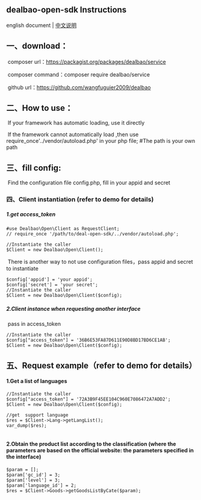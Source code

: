 ## dealbao-open-sdk  Instructions 

english document | [中文说明](README_CN.md)

## 一、download：

​		composer url：https://packagist.org/packages/dealbao/service

​		composer command：composer require dealbao/service 

​		github url：https://github.com/wangfuguier2009/dealbao

## 二、How to use：

​		If your framework has automatic loading, use it directly

​		If the framework cannot automatically load ,then use require_once'../vendor/autoload.php' in your php file; #The path is your own path

## 三、fill config:

​		Find the configuration file config.php, fill in your appid and secret

### 四、Client instantiation (refer to demo for details)

##### 		1.get access_token

```
#use Dealbao\Open\Client as RequestClient;
// require_once '/path/to/deal-open-sdk/../vendor/autoload.php';

//Instantiate the caller
$Client = new Dealbao\Open\Client();
```

​	 There is another way to not use configuration files，pass appid and secret to instantiate

```
$config['appid'] = 'your appid';
$config['secret'] = 'your secret';
//Instantiate the caller
$Client = new Dealbao\Open\Client($config);
```



##### 		2.Client instance when requesting another interface

​			pass in access_token

```
//Instantiate the caller
$config["access_token"] = '36B6E53FA87D611E90D8BD17BD6CE1AB';
$Client = new Dealbao\Open\Client($config);
```

### 

## 五、Request example（refer to demo for details）

#### 		1.Get a list of languages

```
//Instantiate the caller
$config["access_token"] = '72A3B9F45EE104C960E7086472A7ADD2';
$Client = new Dealbao\Open\Client($config);

//get  support language
$res = $Client->Lang->getLangList();
var_dump($res);
	
```

#### 		2.Obtain the product list according to the classification (where the parameters are based on the official website: the parameters specified in the interface) 

```
$param = [];
$param['gc_id'] = 3;
$param['level'] = 3;
$param['language_id'] = 2;
$res = $Client->Goods->getGoodsListByCate($param);
```